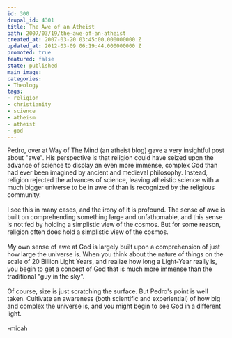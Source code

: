 ```yaml
---
id: 300
drupal_id: 4301
title: The Awe of an Atheist
path: 2007/03/19/the-awe-of-an-atheist
created_at: 2007-03-20 03:45:00.000000000 Z
updated_at: 2012-03-09 06:19:44.000000000 Z
promoted: true
featured: false
state: published
main_image: 
categories:
- Theology
tags:
- religion
- christianity
- science
- atheism
- atheist
- god
---
```

Pedro, over at Way of The Mind (an atheist blog) gave a very insightful post about "awe". His perspective is that religion could have seized upon the advance of science to display an even more immense, complex God than had ever been imagined by ancient and medieval philosophy. Instead, religion rejected the advances of science, leaving atheistic science with a much bigger universe to be in awe of than is recognized by the religious community.<br /><br />I see this in many cases, and the irony of it is profound. The sense of awe is built on comprehending something large and unfathomable, and this sense is not fed by holding a simplistic view of the cosmos. But for some reason, religion often does hold a simplistic view of the cosmos.<br /><br />My own sense of awe at God is largely built upon a comprehension of just how large the universe is. When you think about the nature of things on the scale of 20 Billion Light Years, and realize how long a Light-Year really is, you begin to get a concept of God that is much more immense than the traditional "guy in the sky".<br /><br />Of course, size is just scratching the surface. But Pedro's point is well taken. Cultivate an awareness (both scientific and experiential) of how big and complex the universe is, and you might begin to see God in a different light.<br /><br />-micah
